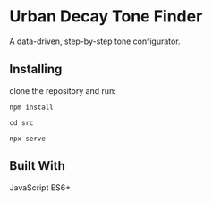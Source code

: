 # Urban Decay Tone Finder

A data-driven, step-by-step tone configurator.

## Installing

clone the repository and run:
```
npm install
```
```
cd src
```
```
npx serve
```

## Built With

JavaScript ES6+